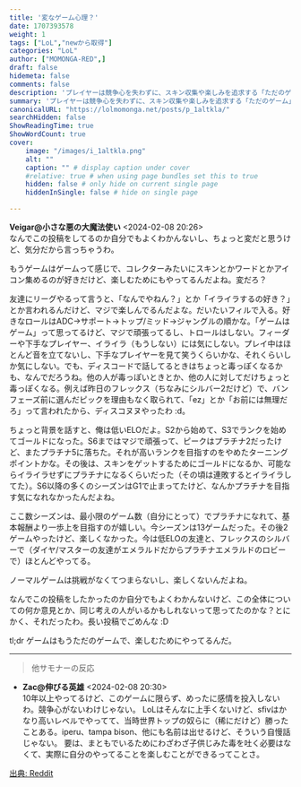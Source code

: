 ```yaml
---
title: '変なゲーム心理？'
date: 1707393578
weight: 1
tags: ["LoL","newから取得"]
categories: "LoL"
author: ["MOMONGA-RED",]
draft: false
hidemeta: false
comments: false
description: 'プレイヤーは競争心を失わずに、スキン収集や楽しみを追求する「ただのゲーム」の心構えでLeague of Legendsをプレイしている。'
summary: 'プレイヤーは競争心を失わずに、スキン収集や楽しみを追求する「ただのゲーム」の心構えでLeague of Legendsをプレイしている。'
canonicalURL: "https://lolmomonga.net/posts/p_1altkla/"
searchHidden: false
ShowReadingTime: true
ShowWordCount: true
cover:
    image: "/images/i_1altkla.png"
    alt: ""
    caption: "" # display caption under cover
    #relative: true # when using page bundles set this to true
    hidden: false # only hide on current single page
    hiddenInSingle: false # hide on single page

---
```

**Veigar@小さな悪の大魔法使い** <2024-02-08 20:26>  
なんでこの投稿をしてるのか自分でもよくわかんないし、ちょっと変だと思うけど、気分だから言っちゃうわ。

もうゲームはゲームって感じで、コレクターみたいにスキンとかワードとかアイコン集めるのが好きだけど、楽しむためにもやってるんだよね。変だろ？

友達にリーグやるって言うと、「なんでやねん？」とか「イライラするの好き？」とか言われるんだけど、マジで楽しんでるんだよな。だいたいフィルで入る。好きなロールはADC→サポート→トップ/ミッド→ジャングルの順かな。「ゲームはゲーム」って思ってるけど、マジで頑張ってるし、トロールはしない。フィーダーや下手なプレイヤー、イライラ（もうしない）には気にしない。プレイ中はほとんど音を立てないし、下手なプレイヤーを見て笑うくらいかな、それくらいしか気にしない。でも、ディスコードで話してるときはちょっと毒っぽくなるかも、なんでだろうね。他の人が毒っぽいときとか、他の人に対してだけちょっと毒っぽくなる。例えば昨日のフレックス（ちなみにシルバー2だけど）で、バンフェーズ前に選んだピックを理由もなく取られて、「ez」とか「お前には無理だろ」って言われたから、ディスコヌヌやったわ :d。

ちょっと背景を話すと、俺は低いELOだよ。S2から始めて、S3でランクを始めてゴールドになった。S6まではマジで頑張って、ピークはプラチナ2だったけど、またプラチナ5に落ちた。それが高いランクを目指すのをやめたターニングポイントかな。その後は、スキンをゲットするためにゴールドになるか、可能ならイライラせずにプラチナになるくらいだった（その頃は連敗するとイライラしてた）。S6以降の多くのシーズンはG1で止まってたけど、なんかプラチナを目指す気になれなかったんだよね。

ここ数シーズンは、最小限のゲーム数（自分にとって）でプラチナになれて、基本報酬より一歩上を目指すのが嬉しい。今シーズンは13ゲームだった。その後2ゲームやったけど、楽しくなかった。今は低ELOの友達と、フレックスのシルバーで（ダイヤ/マスターの友達がエメラルドだからプラチナエメラルドのロビーで）ほとんどやってる。

ノーマルゲームは挑戦がなくてつまらないし、楽しくないんだよね。

なんでこの投稿をしたかったのか自分でもよくわかんないけど、この全体についての何か意見とか、同じ考えの人がいるかもしれないって思ってたのかな？とにかく、それだったわ。長い投稿でごめんな :D

tl;dr ゲームはもうただのゲームで、楽しむためにやってるんだ。  

---

> 他サモナーの反応  

- **Zac@伸びる英雄** <2024-02-08 20:30>   
10年以上やってるけど、このゲームに限らず、めったに感情を投入しないわ。競争心がないわけじゃない。
LoLはそんなに上手くないけど、sfivはかなり高いレベルでやってて、当時世界トップの奴らに（稀にだけど）勝ったことある。iperu、tampa bison、他にも名前は出せるけど、そういう自慢話じゃない。
要は、まともでいるためにわざわざ子供じみた毒を吐く必要はなくて、実際に自分のやってることを楽しむことができるってことさ。  




[出典: Reddit](https://www.reddit.com//r/leagueoflegends/comments/1altkla/weird_game_mentality/)
